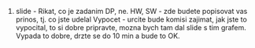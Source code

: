 

1. slide - Rikat, co je zadanim DP, ne.
HW, SW - zde budete popisovat vas prinos, tj. co jste udelal
Vypocet - urcite bude komisi zajimat, jak jste to vypocital, to si dobre pripravte, mozna bych tam dal slide s tim grafem.
Vypada to dobre, drzte se do 10 min a bude to OK.
